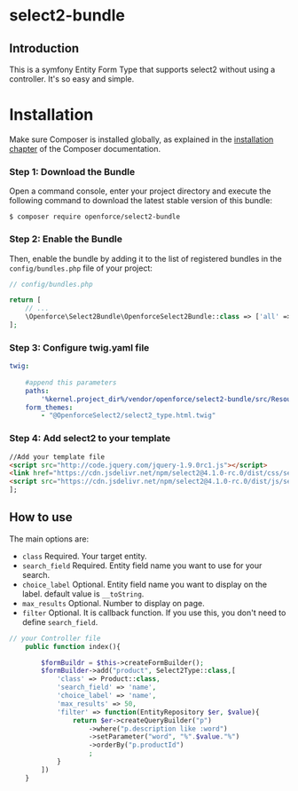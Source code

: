 select2-bundle
====================

## Introduction

This is a symfony Entity Form Type that supports select2 without using a controller.
It's so easy and simple.

Installation
============

Make sure Composer is installed globally, as explained in the
[installation chapter](https://getcomposer.org/doc/00-intro.md)
of the Composer documentation.


### Step 1: Download the Bundle

Open a command console, enter your project directory and execute the
following command to download the latest stable version of this bundle:

```console
$ composer require openforce/select2-bundle
```

### Step 2: Enable the Bundle

Then, enable the bundle by adding it to the list of registered bundles
in the `config/bundles.php` file of your project:

```php
// config/bundles.php

return [
    // ...
    \Openforce\Select2Bundle\OpenforceSelect2Bundle::class => ['all' => true],
];
```

### Step 3: Configure twig.yaml file

```yaml
twig:
    
    #append this parameters
    paths:
        '%kernel.project_dir%/vendor/openforce/select2-bundle/src/Resources/views': OpenforceSelect2    
    form_themes:
        - "@OpenforceSelect2/select2_type.html.twig"
```

### Step 4: Add select2 to your template

```html
//Add your template file
<script src="http://code.jquery.com/jquery-1.9.0rc1.js"></script>
<link href="https://cdn.jsdelivr.net/npm/select2@4.1.0-rc.0/dist/css/select2.min.css" rel="stylesheet" />
<script src="https://cdn.jsdelivr.net/npm/select2@4.1.0-rc.0/dist/js/select2.min.js"></script>
];
```

How to use
----------------------------------

The main options are:

- `class` Required. Your target entity.
- `search_field` Required. Entity field name you want to use for your search. 
- `choice_label` Optional. Entity field name you want to display on the label. default value is `__toString`.
- `max_results` Optional. Number to display on page.
- `filter` Optional. It is callback function. If you use this, you don't need to define `search_field`.

```php
// your Controller file
    public function index(){

        $formBuildr = $this->createFormBuilder();
        $formBuilder->add("product", Select2Type::class,[
            'class' => Product::class, 
            'search_field' => 'name', 
            'choice_label' => 'name',
            'max_results' => 50, 
            'filter' => function(EntityRepository $er, $value){
                return $er->createQueryBuilder("p")
                    ->where("p.description like :word")
                    ->setParameter("word", "%".$value."%")
                    ->orderBy("p.productId")
                    ;
            }
        ])
    }

```

